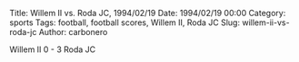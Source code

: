 Title: Willem II vs. Roda JC, 1994/02/19
Date: 1994/02/19 00:00
Category: sports
Tags: football, football scores, Willem II, Roda JC
Slug: willem-ii-vs-roda-jc
Author: carbonero


Willem II 0 - 3 Roda JC
